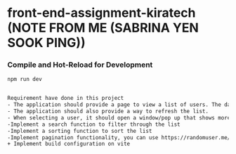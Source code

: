 # front-end-assignment-kiratech (NOTE FROM ME (SABRINA YEN SOOK PING))

### Compile and Hot-Reload for Development

```sh
npm run dev


Requirement have done in this project
- The application should provide a page to view a list of users. The data shown on the list can be anything that you see fit.
- The application should also provide a way to refresh the list.
- When selecting a user, it should open a window/pop up that shows more detailed information of the user.
-Implement a search function to filter through the list
-Implement a sorting function to sort the list
-Implement pagination functionality, you can use https://randomuser.me/api/?page=page&results=20
+ Implement build configuration on vite  